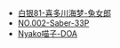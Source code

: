* [白银81-喜多川海梦-兔女郎](/1-白银81-喜多川海梦-兔女郎.md)
* [NO.002-Saber-33P](/2-NO.002-Saber-33P.md)
* [Nyako喵子-DOA](/3-Nyako喵子-DOA.md)
